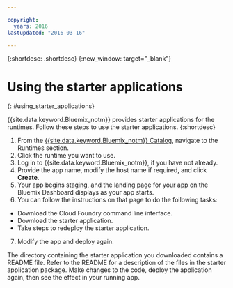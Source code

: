 ```yaml
---

copyright:
  years: 2016
lastupdated: "2016-03-16"

---
```


{:shortdesc: .shortdesc}
{:new_window: target="_blank"}


# Using the starter applications
{: #using_starter_applications}

{{site.data.keyword.Bluemix_notm}} provides starter applications for the runtimes.
Follow these steps to use the starter applications.
{:shortdesc}

1. From the [{{site.data.keyword.Bluemix_notm}} Catalog](https://console.{DomainName}/catalog/),
navigate to the Runtimes section.
2. Click the runtime you want to use.
3. Log in to {{site.data.keyword.Bluemix_notm}}, if you have not already.
4. Provide the app name, modify the host name if required, and click **Create**.
5. Your app begins staging, and the landing page for your app on the Bluemix Dashboard displays as your app starts.
6. You can follow the instructions on that page to do the following tasks:
  * Download the Cloud Foundry command line interface.
  * Download the starter application.
  * Take steps to redeploy the starter application.
7. Modify the app and deploy again.

The directory containing the starter application you downloaded contains a README file.  Refer to the README for a description of the files in the starter application package.  Make changes to the code, deploy the application again, then see the effect in your running app.  
